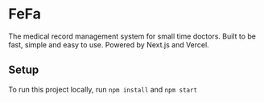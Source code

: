 # FeFa

The medical record management system for small time doctors. Built to be fast, simple and easy to use.
Powered by Next.js and Vercel.

## Setup

To run this project locally, run `npm install` and `npm start`
